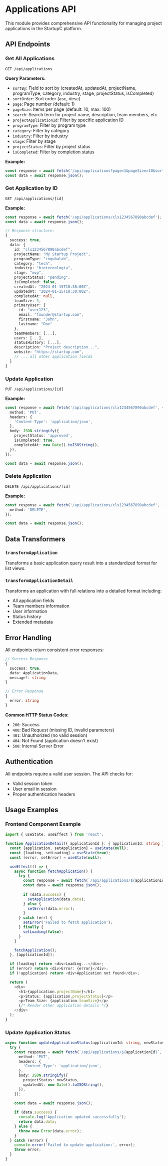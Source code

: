 # Applications API

This module provides comprehensive API functionality for managing project applications in the StartupC platform.

## API Endpoints

### Get All Applications
```
GET /api/applications
```

**Query Parameters:**
- `sortBy`: Field to sort by (createdAt, updatedAt, projectName, programType, category, industry, stage, projectStatus, isCompleted)
- `sortOrder`: Sort order (asc, desc)
- `page`: Page number (default: 1)
- `pageSize`: Items per page (default: 10, max: 100)
- `search`: Search term for project name, description, team members, etc.
- `projectApplicationId`: Filter by specific application ID
- `programType`: Filter by program type
- `category`: Filter by category
- `industry`: Filter by industry
- `stage`: Filter by stage
- `projectStatus`: Filter by project status
- `isCompleted`: Filter by completion status

**Example:**
```typescript
const response = await fetch('/api/applications?page=1&pageSize=10&sortBy=createdAt&sortOrder=desc');
const data = await response.json();
```

### Get Application by ID
```
GET /api/applications/[id]
```

**Example:**
```typescript
const response = await fetch('/api/applications/clx1234567890abcdef');
const data = await response.json();

// Response structure:
{
  success: true,
  data: {
    id: "clx1234567890abcdef",
    projectName: "My Startup Project",
    programType: "inqubalab",
    category: "tech",
    industry: "biotecnologia",
    stage: "mvp",
    projectStatus: "pending",
    isCompleted: false,
    createdAt: "2024-01-15T10:30:00Z",
    updatedAt: "2024-01-15T10:30:00Z",
    completedAt: null,
    teamSize: 3,
    primaryUser: {
      id: "user123",
      email: "founder@startup.com",
      firstname: "John",
      lastname: "Doe"
    },
    teamMembers: [...],
    users: [...],
    statusHistory: [...],
    description: "Project description...",
    website: "https://startup.com",
    // ... all other application fields
  }
}
```

### Update Application
```
PUT /api/applications/[id]
```

**Example:**
```typescript
const response = await fetch('/api/applications/clx1234567890abcdef', {
  method: 'PUT',
  headers: {
    'Content-Type': 'application/json',
  },
  body: JSON.stringify({
    projectStatus: 'approved',
    isCompleted: true,
    completedAt: new Date().toISOString(),
  }),
});

const data = await response.json();
```

### Delete Application
```
DELETE /api/applications/[id]
```

**Example:**
```typescript
const response = await fetch('/api/applications/clx1234567890abcdef', {
  method: 'DELETE',
});

const data = await response.json();
```

## Data Transformers

### `transformApplication`
Transforms a basic application query result into a standardized format for list views.

### `transformApplicationDetail`
Transforms an application with full relations into a detailed format including:
- All application fields
- Team members information
- User information
- Status history
- Extended metadata

## Error Handling

All endpoints return consistent error responses:

```typescript
// Success Response
{
  success: true,
  data: ApplicationData,
  message?: string
}

// Error Response
{
  error: string
}
```

**Common HTTP Status Codes:**
- `200`: Success
- `400`: Bad Request (missing ID, invalid parameters)
- `401`: Unauthorized (no valid session)
- `404`: Not Found (application doesn't exist)
- `500`: Internal Server Error

## Authentication

All endpoints require a valid user session. The API checks for:
- Valid session token
- User email in session
- Proper authentication headers

## Usage Examples

### Frontend Component Example
```typescript
import { useState, useEffect } from 'react';

function ApplicationDetail({ applicationId }: { applicationId: string }) {
  const [application, setApplication] = useState(null);
  const [loading, setLoading] = useState(true);
  const [error, setError] = useState(null);

  useEffect(() => {
    async function fetchApplication() {
      try {
        const response = await fetch(`/api/applications/${applicationId}`);
        const data = await response.json();
        
        if (data.success) {
          setApplication(data.data);
        } else {
          setError(data.error);
        }
      } catch (err) {
        setError('Failed to fetch application');
      } finally {
        setLoading(false);
      }
    }

    fetchApplication();
  }, [applicationId]);

  if (loading) return <div>Loading...</div>;
  if (error) return <div>Error: {error}</div>;
  if (!application) return <div>Application not found</div>;

  return (
    <div>
      <h1>{application.projectName}</h1>
      <p>Status: {application.projectStatus}</p>
      <p>Team Size: {application.teamSize}</p>
      {/* Render other application details */}
    </div>
  );
}
```

### Update Application Status
```typescript
async function updateApplicationStatus(applicationId: string, newStatus: string) {
  try {
    const response = await fetch(`/api/applications/${applicationId}`, {
      method: 'PUT',
      headers: {
        'Content-Type': 'application/json',
      },
      body: JSON.stringify({
        projectStatus: newStatus,
        updatedAt: new Date().toISOString(),
      }),
    });

    const data = await response.json();
    
    if (data.success) {
      console.log('Application updated successfully');
      return data.data;
    } else {
      throw new Error(data.error);
    }
  } catch (error) {
    console.error('Failed to update application:', error);
    throw error;
  }
}
``` 